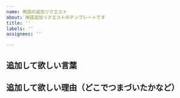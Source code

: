 ```yaml
---
name: 用語の追加リクエスト
about: 用語追加リクエストのテンプレートです
title: ''
labels: ''
assignees: ''

---
```


## 追加して欲しい言葉

## 追加して欲しい理由（どこでつまづいたかなど）
